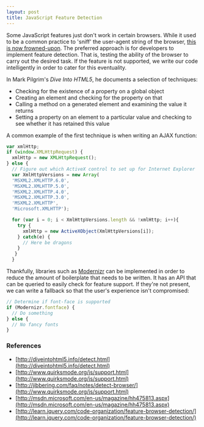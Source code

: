 ```yaml
---
layout: post
title: JavaScript Feature Detection
---
```


Some JavaScript features just don't work in certain browsers. While it used to be a common practice to 'sniff' the user-agent string of the browser, [this is now frowned-upon](https://developer.mozilla.org/en-US/docs/Browser_Detection_and_Cross_Browser_Support). The preferred approach is for developers to implement feature detection. That is, testing the ability of the browser to carry out the desired task. If the feature is not supported, we write our code intelligently in order to cater for this eventuality.

In Mark Pilgrim's _Dive Into HTML5_, he documents a selection of techniques:

- Checking for the existence of a property on a global object
- Creating an element and checking for the property on that
- Calling a method on a generated element and examining the value it returns
- Setting a property on an element to a particular value and checking to see whether it has retained this value

A common example of the first technique is when writing an AJAX function:

```js
var xmlHttp;
if (window.XMLHttpRequest) {
  xmlHttp = new XMLHttpRequest();
} else {
  // Figure out which ActiveX control to set up for Internet Explorer
  var XmlHttpVersions = new Array(
  'MSXML2.XMLHTTP.6.0',
  'MSXML2.XMLHTTP.5.0',
  'MSXML2.XMLHTTP.4.0',
  'MSXML2.XMLHTTP.3.0',
  'MSXML2.XMLHTTP',
  'Microsoft.XMLHTTP');

  for (var i = 0; i < XmlHttpVersions.length && !xmlHttp; i++){
    try {
      xmlHttp = new ActiveXObject(XmlHttpVersions[i]);
    } catch(e) {
      // Here be dragons
    }
   }
  }
```

Thankfully, libraries such as [Modernizr](http://modernizr.com) can be implemented in order to reduce the amount of boilerplate that needs to be written. It has an API that can be queried to easily check for feature support. If they're not present, we can write a fallback so that the user's experience isn't compromised:

```js
// Determine if font-face is supported
if (Modernizr.fontface) {
  // Do something
} else {
  // No fancy fonts
}
```


### References
- [http://diveintohtml5.info/detect.html](http://diveintohtml5.info/detect.html)
- [http://www.quirksmode.org/js/support.html](http://www.quirksmode.org/js/support.html)
- [http://jibbering.com/faq/notes/detect-browser/](http://www.quirksmode.org/js/support.html)
- [http://msdn.microsoft.com/en-us/magazine/hh475813.aspx](http://msdn.microsoft.com/en-us/magazine/hh475813.aspx)
- [http://learn.jquery.com/code-organization/feature-browser-detection/](http://learn.jquery.com/code-organization/feature-browser-detection/)
